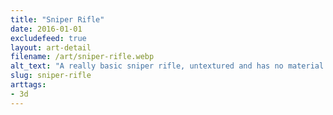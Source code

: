 ```yaml
---
title: "Sniper Rifle"
date: 2016-01-01
excludefeed: true
layout: art-detail
filename: /art/sniper-rifle.webp
alt_text: "A really basic sniper rifle, untextured and has no material."
slug: sniper-rifle
arttags:
- 3d
---
```

